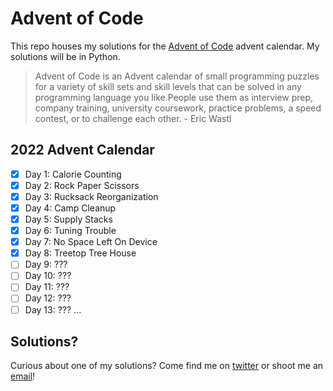 # Advent of Code
This repo houses my solutions for the [Advent of Code](https://adventofcode.com/2022/) advent calendar. My solutions will be in Python.

>Advent of Code is an Advent calendar of small programming puzzles for a variety of skill sets and skill levels that can be solved in any programming language you like.People use them as interview prep, company training, university coursework, practice problems, a speed contest, or to challenge each other. - Eric Wastl

## 2022 Advent Calendar
- [x] Day 1: Calorie Counting
- [x] Day 2: Rock Paper Scissors
- [x] Day 3: Rucksack Reorganization
- [x] Day 4: Camp Cleanup
- [x] Day 5: Supply Stacks
- [x] Day 6: Tuning Trouble
- [x] Day 7: No Space Left On Device
- [x] Day 8: Treetop Tree House
- [ ] Day 9: ???
- [ ] Day 10: ???
- [ ] Day 11: ???
- [ ] Day 12: ???
- [ ] Day 13: ???
...

## Solutions?
Curious about one of my solutions? Come find me on [twitter](https://twitter.com/CalebtheWood) or shoot me an [email](calebwood.cs@gmail.com)!